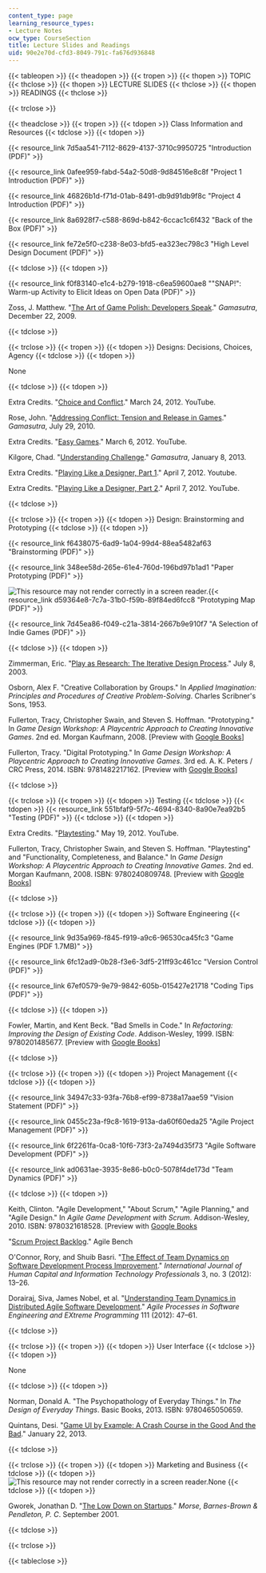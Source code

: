 ```yaml
---
content_type: page
learning_resource_types:
- Lecture Notes
ocw_type: CourseSection
title: Lecture Slides and Readings
uid: 90e2e70d-cfd3-8049-791c-fa676d936848
---
```


{{< tableopen >}}
{{< theadopen >}}
{{< tropen >}}
{{< thopen >}}
TOPIC
{{< thclose >}}
{{< thopen >}}
LECTURE SLIDES
{{< thclose >}}
{{< thopen >}}
READINGS
{{< thclose >}}

{{< trclose >}}

{{< theadclose >}}
{{< tropen >}}
{{< tdopen >}}
Class Information and Resources
{{< tdclose >}}
{{< tdopen >}}


{{< resource_link 7d5aa541-7112-8629-4137-3710c9950725 "Introduction (PDF)" >}}

{{< resource_link 0afee959-fabd-54a2-50d8-9d84516e8c8f "Project 1 Introduction (PDF)" >}}

{{< resource_link 46826b1d-f71d-01ab-8491-db9d91db9f8c "Project 4 Introduction (PDF)" >}}

{{< resource_link 8a6928f7-c588-869d-b842-6ccac1c6f432 "Back of the Box (PDF)" >}}

{{< resource_link fe72e5f0-c238-8e03-bfd5-ea323ec798c3 "High Level Design Document (PDF)" >}}


{{< tdclose >}}
{{< tdopen >}}


{{< resource_link f0f83140-e1c4-b279-1918-c6ea59600ae8 "\"SNAP!\": Warm-up Activity to Elicit Ideas on Open Data (PDF)" >}}

Zoss, J. Matthew. "[The Art of Game Polish: Developers Speak](http://www.gamasutra.com/view/feature/132611/the_art_of_game_polish_developers_.php?print=1)." _Gamasutra_, December 22, 2009.


{{< tdclose >}}

{{< trclose >}}
{{< tropen >}}
{{< tdopen >}}
Designs: Decisions, Choices, Agency
{{< tdclose >}}
{{< tdopen >}}


None


{{< tdclose >}}
{{< tdopen >}}


Extra Credits. "[Choice and Conflict](https://www.youtube.com/watch?v=lg8fVtKyYxY)." March 24, 2012. YouTube.

Rose, John. "[Addressing Conflict: Tension and Release in Games](http://www.gamasutra.com/view/feature/134313/addressing_conflict_tension_and_.php)." _Gamasutra_, July 29, 2010.

Extra Credits. "[Easy Games](https://www.youtube.com/watch?v=BWFzFsHc75U)." March 6, 2012. YouTube.

Kilgore, Chad. "[Understanding Challenge](http://www.gamasutra.com/view/feature/184425/understanding_challenge.php)." _Gamasutra_, January 8, 2013.

Extra Credits. "[Playing Like a Designer, Part 1](https://www.youtube.com/watch?v=_HmtmoGwpZc)." April 7, 2012. Youtube.

Extra Credits. "[Playing Like a Designer, Part 2](https://www.youtube.com/watch?v=6op8eV5OBwE)." April 7, 2012. YouTube.


{{< tdclose >}}

{{< trclose >}}
{{< tropen >}}
{{< tdopen >}}
Design: Brainstorming and Prototyping
{{< tdclose >}}
{{< tdopen >}}


{{< resource_link f6438075-6ad9-1a04-99d4-88ea5482af63 "Brainstorming (PDF)" >}}

{{< resource_link 348ee58d-265e-61e4-760d-196bd97b1ad1 "Paper Prototyping (PDF)" >}}

![This resource may not render correctly in a screen reader.](/images/inacessible.gif){{< resource_link d59364e8-7c7a-31b0-f59b-89f84ed6fcc8 "Prototyping Map (PDF)" >}}

{{< resource_link 7d45ea86-f049-c21a-3814-2667b9e910f7 "A Selection of Indie Games (PDF)" >}}


{{< tdclose >}}
{{< tdopen >}}


Zimmerman, Eric. "[Play as Research: The Iterative Design Process](https://famst109mg.wordpress.com/2017/01/17/play-as-research-the-iterative-design-process-eric-zimmerman/)." July 8, 2003.

Osborn, Alex F. "Creative Collaboration by Groups." In _Applied Imagination: Principles and Procedures of Creative Problem-Solving_. Charles Scribner's Sons, 1953.

Fullerton, Tracy, Christopher Swain, and Steven S. Hoffman. "Prototyping." In _Game Design Workshop: A Playcentric Approach to Creating Innovative Games_. 2nd ed. Morgan Kaufmann, 2008. \[Preview with [Google Books](http://books.google.com/books?id=GELLBQAAQBAJ&pg=PA175=onepage)\]

Fullerton, Tracy. "Digital Prototyping." In _Game Design Workshop: A Playcentric Approach to Creating Innovative Games_. 3rd ed. A. K. Peters / CRC Press, 2014. ISBN: 9781482217162. \[Preview with [Google Books](http://books.google.com/books?id=7nDvAgAAQBAJ&pg=PA235=onepage)\]


{{< tdclose >}}

{{< trclose >}}
{{< tropen >}}
{{< tdopen >}}
Testing
{{< tdclose >}}
{{< tdopen >}}
{{< resource_link 551bfaf9-5f7c-4694-8340-8a90e7ea92b5 "Testing (PDF)" >}}
{{< tdclose >}}
{{< tdopen >}}


Extra Credits. "[Playtesting](https://www.youtube.com/watch?v=on7endO4lPY)." May 19, 2012. YouTube.

Fullerton, Tracy, Christopher Swain, and Steven S. Hoffman. "Playtesting" and "Functionality, Completeness, and Balance." In _Game Design Workshop: A Playcentric Approach to Creating Innovative Games_. 2nd ed. Morgan Kaufmann, 2008. ISBN: 9780240809748. \[Preview with [Google Books](http://books.google.com/books?id=OjIYWtqWxtAC&pg=PA248=onepage)\]


{{< tdclose >}}

{{< trclose >}}
{{< tropen >}}
{{< tdopen >}}
Software Engineering
{{< tdclose >}}
{{< tdopen >}}


{{< resource_link 9d35a969-f845-f919-a9c6-96530ca45fc3 "Game Engines (PDF 1.7MB)" >}}

{{< resource_link 6fc12ad9-0b28-f3e6-3df5-21ff93c461cc "Version Control (PDF)" >}}

{{< resource_link 67ef0579-9e79-9842-605b-015427e21718 "Coding Tips (PDF)" >}}


{{< tdclose >}}
{{< tdopen >}}


Fowler, Martin, and Kent Beck. "Bad Smells in Code." In _Refactoring: Improving the Design of Existing Code_. Addison-Wesley, 1999. ISBN: 9780201485677. \[Preview with [Google Books](http://books.google.com/books?id=pqBXBltqwBAC&pg=PA75#v=onepage)\]


{{< tdclose >}}

{{< trclose >}}
{{< tropen >}}
{{< tdopen >}}
Project Management
{{< tdclose >}}
{{< tdopen >}}


{{< resource_link 34947c33-93fa-76b8-ef99-8738a17aae59 "Vision Statement (PDF)" >}}

{{< resource_link 0455c23a-f9c8-1619-913a-da60f60eda25 "Agile Project Management (PDF)" >}}

{{< resource_link 6f2261fa-0ca8-10f6-73f3-2a7494d35f73 "Agile Software Development (PDF)" >}}

{{< resource_link ad0631ae-3935-8e86-b0c0-5078f4de173d "Team Dynamics (PDF)" >}}


{{< tdclose >}}
{{< tdopen >}}


Keith, Clinton. "Agile Development," "About Scrum," "Agile Planning," and "Agile Design." In _Agile Game Development with Scrum_. Addison-Wesley, 2010. ISBN: 9780321618528. \[Preview with [Google Books](http://books.google.com/books?id=OYWWRFFc29gC&pg=PAfrontcover)

"[Scrum Project Backlog](https://www.mountaingoatsoftware.com/agile/scrum/scrum-tools/product-backlog)." Agile Bench

O'Connor, Rory, and Shuib Basri. "[The Effect of Team Dynamics on Software Development Process Improvement](http://dx.doi.org/10.4018/jhcitp.2012070102)." _International Journal of Human Capital and Information Technology Professionals_ 3, no. 3 (2012): 13–26.

Dorairaj, Siva, James Nobel, et al. "[Understanding Team Dynamics in Distributed Agile Software Development](http://dx.doi.org/10.1007/978-3-642-30350-0_4)." _Agile Processes in Software Engineering and EXtreme Programming_ 111 (2012): 47–61.


{{< tdclose >}}

{{< trclose >}}
{{< tropen >}}
{{< tdopen >}}
User Interface
{{< tdclose >}}
{{< tdopen >}}


None


{{< tdclose >}}
{{< tdopen >}}


Norman, Donald A. "The Psychopathology of Everyday Things." In _The Design of Everyday Things_. Basic Books, 2013. ISBN: 9780465050659.

Quintans, Desi. "[Game UI by Example: A Crash Course in the Good And the Bad](http://gamedevelopment.tutsplus.com/tutorials/game-ui-by-example-a-crash-course-in-the-good-and-bad--gamedev-3943)." January 22, 2013.


{{< tdclose >}}

{{< trclose >}}
{{< tropen >}}
{{< tdopen >}}
Marketing and Business
{{< tdclose >}}
{{< tdopen >}}
![This resource may not render correctly in a screen reader.](/images/inacessible.gif)None
{{< tdclose >}}
{{< tdopen >}}


Gworek, Jonathan D. "[The Low Down on Startups](http://www.mbbp.com/news/low-down)." _Morse, Barnes-Brown & Pendleton, P. C_. September 2001.


{{< tdclose >}}

{{< trclose >}}

{{< tableclose >}}